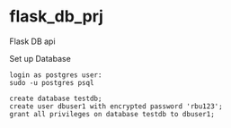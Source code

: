 # flask_db_prj
Flask DB api 

Set up Database
```
login as postgres user:
sudo -u postgres psql

create database testdb;
create user dbuser1 with encrypted password 'rbu123';
grant all privileges on database testdb to dbuser1;

```
